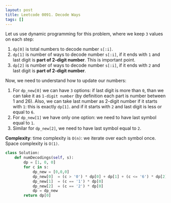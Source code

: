 ```yaml
---
layout: post
title: Leetcode 0091. Decode Ways
tags: []
---
```


Let us use dynamic programming for this problem, where we keep `3` values on each step:

1. `dp[0]` is total numbers to decode number `s[:i]`.
2. `dp[1]` is number of ways to decode number `s[:i]`, if it ends with `1` and last digit is **part of 2-digit number**. This is important point.
3. `dp[2]` is number of ways to decode number `s[:i]`, if it ends with `2` and last digit is **part of 2-digit number**.

Now, we need to understand how to update our numbers:
1. For `dp_new[0]` we can have `3` options: if last digit is more than `0`, than we can take it as `1-digit number` (by definition each part is number between 1 and 26). Also, we can take last number as 2-digit number if it starts with `1`: this is exactly `dp[1]`. and if it starts with `2` and last digit is less or equal to `6`.
2. For `dp_new[1]` we have only one option: we need to have last symbol equal to `1`. 
3. Similar for `dp_new[2]`, we need to have last symbol equal to `2`.

**Complexity**: time complexity is `O(n)`: we iterate over each symbol once. Space complexity is `O(1)`.

```python
class Solution:
    def numDecodings(self, s):
        dp = [1, 0, 0]
        for c in s:
            dp_new = [0,0,0]
            dp_new[0]  = (c > '0') * dp[0] + dp[1] + (c <= '6') * dp[2]
            dp_new[1]  = (c == '1') * dp[0]
            dp_new[2]  = (c == '2') * dp[0]
            dp = dp_new
        return dp[0]
```
